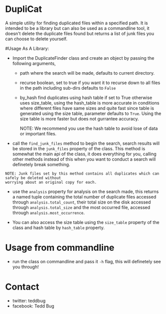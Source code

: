# DupliCat

A simple utility for finding duplicated files within a specified path.
It is intended to be a library but can also be used as a commandline tool,
it doesn't delete the duplicate files found but returns a list of junk files
you can choose to delete yourself.

#Usage As A Library:
   - Import the DuplicateFinder class and create an object by passing the following arguments,
       - path
           where the search will be made, defaults to current directory.
       - recurse
           boolean, set to true if you want it to recurse down to all files in the path including sub-dirs
           defaults to `False`
       - by_hash
           find duplicates using hash table if set to True otherwise uses size_table, using the 
           hash_table is more accurate in conditions where different files have same sizes
           and quite fast since table is generated using the size table, parameter defaults to `True`.
           Using the size table is more faster but does not gurrantee accuracy.
           
           NOTE: We recommend you use the hash table to avoid lose of data or important files.
  
   - call the `find_junk_files` method to begin the search, search results will be stored in 
       the `junk_files` property of the class. This method is somewhat the main api of the class, it 
       does everything for you, calling other methods instead of this when you want to conduct a search will
       definetely break something.
    
    NOTE: Junk files set by this method contains all duplicates which can safely be deleted without 
    worrying about an original copy for each.
 
   - use the `analysis` property for analysis on the search made, this returns a named tuple containing 
       the total number of duplicate files accessed through `analysis.total_count`, their total size on the disk
       accessed through `analysis.total_size` and the most occurred file, accessed through `analysis.most_occurrence`.

   - You can also access the size table using the `size_table` property of the class and hash table by `hash_table` 
     property.
     

# Usage from commandline
   - run the class on commandline and pass it `-h` flag, this will definetely see you through!

# Contact
   - twitter: teddbug
   - facebook: Tedd Bug
